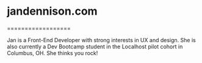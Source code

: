# jandennison.com
==================

Jan is a Front-End Developer with strong interests in UX and design. She is also currently a Dev Bootcamp student in the Localhost pilot cohort in Columbus, OH. She thinks you rock!